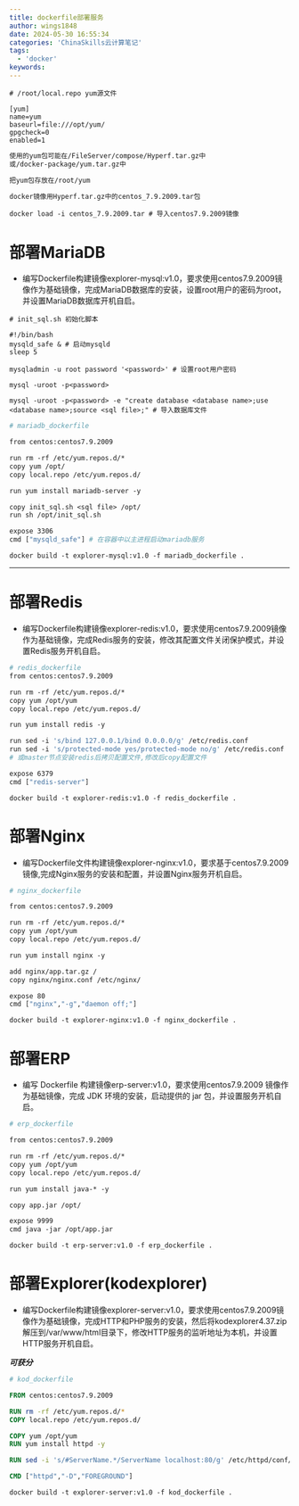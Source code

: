 ```yaml
---
title: dockerfile部署服务
author: wings1848
date: 2024-05-30 16:55:34
categories: 'ChinaSkills云计算笔记'
tags: 
  - 'docker'
keywords:
---
```

```
# /root/local.repo yum源文件

[yum]
name=yum
baseurl=file:///opt/yum/ 
gpgcheck=0
enabled=1
```

```txt
使用的yum包可能在/FileServer/compose/Hyperf.tar.gz中
或/docker-package/yum.tar.gz中

把yum包存放在/root/yum

docker镜像用Hyperf.tar.gz中的centos_7.9.2009.tar包
```

```shell
docker load -i centos_7.9.2009.tar # 导入centos7.9.2009镜像
```

# 部署MariaDB

+ 编写Dockerfile构建镜像explorer-mysql:v1.0，要求使用centos7.9.2009镜像作为基础镜像，完成MariaDB数据库的安装，设置root用户的密码为root，并设置MariaDB数据库开机自启。

```shell 
# init_sql.sh 初始化脚本

#!/bin/bash
mysqld_safe & # 启动mysqld
sleep 5

mysqladmin -u root password '<password>' # 设置root用户密码

mysql -uroot -p<password>

mysql -uroot -p<password> -e "create database <database name>;use <database name>;source <sql file>;" # 导入数据库文件
```

```dockerfile 
# mariadb_dockerfile

from centos:centos7.9.2009

run rm -rf /etc/yum.repos.d/*
copy yum /opt/
copy local.repo /etc/yum.repos.d/

run yum install mariadb-server -y

copy init_sql.sh <sql file> /opt/
run sh /opt/init_sql.sh

expose 3306
cmd ["mysqld_safe"] # 在容器中以主进程启动mariadb服务
```

```shell
docker build -t explorer-mysql:v1.0 -f mariadb_dockerfile .
```

---

# 部署Redis

+ 编写Dockerfile构建镜像explorer-redis:v1.0，要求使用centos7.9.2009镜像作为基础镜像，完成Redis服务的安装，修改其配置文件关闭保护模式，并设置Redis服务开机自启。

```dockerfile 
# redis_dockerfile
from centos:centos7.9.2009

run rm -rf /etc/yum.repos.d/*
copy yum /opt/yum
copy local.repo /etc/yum.repos.d/

run yum install redis -y

run sed -i 's/bind 127.0.0.1/bind 0.0.0.0/g' /etc/redis.conf
run sed -i 's/protected-mode yes/protected-mode no/g' /etc/redis.conf
# 或master节点安装redis后拷贝配置文件,修改后copy配置文件

expose 6379
cmd ["redis-server"]
```

```shell
docker build -t explorer-redis:v1.0 -f redis_dockerfile .
```

# 部署Nginx

+ 编写Dockerfile文件构建镜像explorer-nginx:v1.0，要求基于centos7.9.2009镜像,完成Nginx服务的安装和配置，并设置Nginx服务开机自启。

```dockerfile
# nginx_dockerfile

from centos:centos7.9.2009

run rm -rf /etc/yum.repos.d/*
copy yum /opt/yum
copy local.repo /etc/yum.repos.d/

run yum install nginx -y

add nginx/app.tar.gz /
copy nginx/nginx.conf /etc/nginx/

expose 80
cmd ["nginx","-g","daemon off;"]
```

```shell
docker build -t explorer-nginx:v1.0 -f nginx_dockerfile .
```

# 部署ERP

+ 编写 Dockerfile 构建镜像erp-server:v1.0，要求使用centos7.9.2009 镜像作为基础镜像，完成 JDK 环境的安装，启动提供的 jar 包，并设置服务开机自启。

```dockerfile
# erp_dockerfile

from centos:centos7.9.2009

run rm -rf /etc/yum.repos.d/*
copy yum /opt/yum
copy local.repo /etc/yum.repos.d/

run yum install java-* -y

copy app.jar /opt/

expose 9999
cmd java -jar /opt/app.jar
```

```shell
docker build -t erp-server:v1.0 -f erp_dockerfile .
```

# 部署Explorer(kodexplorer)

+ 编写Dockerfile构建镜像explorer-server:v1.0，要求使用centos7.9.2009镜像作为基础镜像，完成HTTP和PHP服务的安装，然后将kodexplorer4.37.zip解压到/var/www/html目录下，修改HTTP服务的监听地址为本机，并设置HTTP服务开机自启。

***可获分***

```dockerfile
# kod_dockerfile

FROM centos:centos7.9.2009

RUN rm -rf /etc/yum.repos.d/*
COPY local.repo /etc/yum.repos.d/

COPY yum /opt/yum
RUN yum install httpd -y

RUN sed -i 's/#ServerName.*/ServerName localhost:80/g' /etc/httpd/conf/httpd.conf

CMD ["httpd","-D","FOREGROUND"]
```

```shell
docker build -t explorer-server:v1.0 -f kod_dockerfile .
```